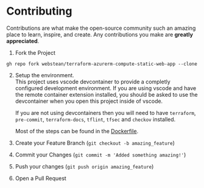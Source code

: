 # Contributing
Contributions are what make the open-source community such an amazing place to learn, inspire, and create. Any contributions you make are **greatly appreciated**.

1. Fork the Project

```shell
gh repo fork webstean/terraform-azurerm-compute-static-web-app --clone
```
2. Setup the environment.  
   This project uses vscode devcontainer to provide a completly configured development environment. If you are using vscode and have the remote container extension installed, you should be asked to use the devcontainer when you open this project inside of vscode.

   If you are not using devcontainers then you will need to have `terraform`, `pre-commit`, `terraform-docs`, `tflint`, `tfsec` and `checkov` installed. 

   Most of the steps can be found in the [Dockerfile](.devcontainer/Dockerfile).
3. Create your Feature Branch (`git checkout -b amazing_feature`)

4. Commit your Changes (`git commit -m 'Added something amazing!'`)

5. Push your changes (`git push origin amazing_feature`)

6. Open a Pull Request

